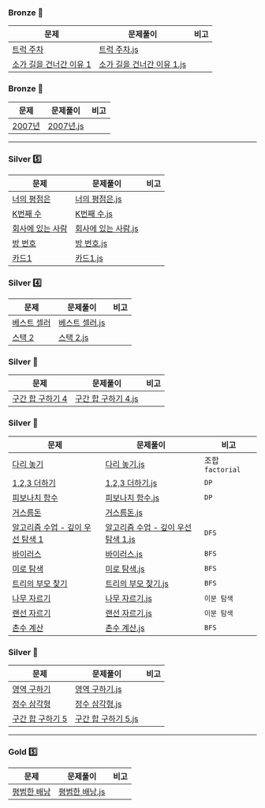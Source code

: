 ### Bronze 🥉

| 문제                                                                            | 문제풀이                                                                                            | 비고 |
| ------------------------------------------------------------------------------- | --------------------------------------------------------------------------------------------------- | ---- |
| [트럭 주차](백준/Bronze/2979. 트럭 주차/README.md)                              | [트럭 주차.js](백준/Bronze/2979. 트럭 주차/트럭 주차.js)                                            |
| [소가 길을 건너간 이유 1](백준/Bronze/14467. 소가 길을 건너간 이유 1/README.md) | [소가 길을 건너간 이유 1.js](백준/Bronze/14467. 소가 길을 건너간 이유 1/소가 길을 건너간 이유 1.js) |

### Bronze 🥇

| 문제                                         | 문제풀이                                        | 비고 |
| -------------------------------------------- | ----------------------------------------------- | ---- |
| [2007년](백준/Bronze/1924. 2007년/README.md) | [2007년.js](백준/Bronze/1924. 2007년/2007년.js) |

---

### Silver 5️⃣

| 문제                                                             | 문제풀이                                                                      | 비고 |
| ---------------------------------------------------------------- | ----------------------------------------------------------------------------- | ---- |
| [너의 평점은](백준/Silver/25206. 너의 평점은/README.md)          | [너의 평점은.js](백준/Silver/25206. 너의 평점은/너의 평점은.js)               |
| [K번째 수](백준/Silver/11004. K번째 수/README.md)                | [K번째 수.js](백준/Silver/11004. K번째 수/K번째 수.js)                        |
| [회사에 있는 사람](백준/Silver/7785. 회사에 있는 사람/README.md) | [회사에 있는 사람.js](백준/Silver/7785. 회사에 있는 사람/회사에 있는 사람.js) |
| [방 번호](백준/Silver/1475. 방 번호/README.md)                   | [방 번호.js](백준/Silver/1475. 방 번호/방 번호.js)                            |
| [카드1](백준/Silver/2161. 카드1/README.md)                       | [카드1.js](백준/Silver/2161. 카드1/카드1.js)                                  |

### Silver 4️⃣

| 문제                                                  | 문제풀이                                                     | 비고 |
| ----------------------------------------------------- | ------------------------------------------------------------ | ---- |
| [베스트 셀러](백준/Silver/1302. 베스트셀러/README.md) | [베스트 셀러.js](백준/Silver/1302. 베스트셀러/베스트셀러.js) |
| [스택 2](백준/Silver/28278. 스택 2/README.md)         | [스택 2.js](백준/Silver/28278. 스택 2/스택 2.js)             |

### Silver 🥉

| 문제                                                              | 문제풀이                                                                       | 비고 |
| ----------------------------------------------------------------- | ------------------------------------------------------------------------------ | ---- |
| [구간 합 구하기 4](백준/Silver/11659. 구간 합 구하기 4/README.md) | [구간 합 구하기 4.js](백준/Silver/11659. 구간 합 구하기 4/구간 합 구하기 4.js) |

### Silver 🥈

| 문제                                                                                               | 문제풀이                                                                                                                         | 비고             |
| -------------------------------------------------------------------------------------------------- | -------------------------------------------------------------------------------------------------------------------------------- | ---------------- |
| [다리 놓기](백준/Silver/1010. 다리 놓기/README.md)                                                 | [다리 놓기.js](백준/Silver/1010.다리놓기/다리놓기.js)                                                                            | 조합 `factorial` |
| [1,2,3 더하기](백준/Silver/9095. 1， 2， 3 더하기/README.md)                                       | [1,2,3 더하기.js](백준/Silver/9095.1,2,3더하기/1,2,3더하기.js)                                                                   | `DP`             |
| [피보나치 함수](백준/Silver/1003. 피보나치 함수/README.md)                                         | [피보나치 함수.js](백준/Silver/1003.피보나치함수/피보나치함수.js)                                                                | `DP`             |
| [거스름돈](백준/Silver/14916. 거스름돈/README.md)                                                  | [거스름돈.js](백준/Silver/14916.거스름돈/거스름돈.js)                                                                            |                  |
| [알고리즘 수업 - 깊이 우선 탐색 1](백준/Silver/24479. 알고리즘 수업 － 깊이 우선 탐색 1/README.md) | [알고리즘 수업 - 깊이 우선 탐색 1.js](백준/Silver/24479. 알고리즘 수업 － 깊이 우선 탐색 1/알고리즘 수업 － 깊이 우선 탐색 1.js) | `DFS`            |
| [바이러스](백준/Silver/2606. 바이러스/README.md)                                                   | [바이러스.js](백준/Silver/2606.바이러스/바이러스.js)                                                                             | `BFS`            |
| [미로 탐색](백준/Silver/2178. 미로 탐색/README.md)                                                 | [미로 탐색.js](백준/Silver/2178.미로탐색/미로탐색.js)                                                                            | `BFS`            |
| [트리의 부모 찾기](백준/Silver/11725. 트리의 부모 찾기/README.md)                                  | [트리의 부모 찾기.js](백준/Silver/11725.트리의부모찾기/트리의부모찾기.js)                                                        | `BFS`            |
| [나무 자르기](백준/Silver/2805. 나무 자르기/README.md)                                             | [나무 자르기.js](백준/Silver/2805.나무자르기/나무자르기.js)                                                                      | `이분 탐색`      |
| [랜선 자르기](백준/Silver/1654. 랜선 자르기/README.md)                                             | [랜선 자르기.js](백준/Silver/1654.랜선자르기/랜선자르기.js)                                                                      | `이분 탐색`      |
| [촌수 계산](백준/Silver/2644. 촌수계산/README.md)                                                  | [촌수 계산.js](백준/Silver/2644.촌수계산/촌수계산.js)                                                                            | `BFS`            |

### Silver 🥇

| 문제                                                              | 문제풀이                                                                       | 비고 |
| ----------------------------------------------------------------- | ------------------------------------------------------------------------------ | ---- |
| [영역 구하기](백준/Silver/2583. 영역 구하기/README.md)            | [영역 구하기.js](백준/Silver/2583. 영역 구하기/영역 구하기.js)                 |
| [정수 삼각형](백준/Silver/1932. 정수 삼각형/README.md)            | [정수 삼각형.js](백준/Silver/1932. 정수 삼각형/정수 삼각형.js)                 |
| [구간 합 구하기 5](백준/Silver/11660. 구간 합 구하기 5/README.md) | [구간 합 구하기 5.js](백준/Silver/11660. 구간 합 구하기 5/구간 합 구하기 5.js) |

---

### Gold 5️⃣

| 문제                                                 | 문제풀이                                                      | 비고 |
| ---------------------------------------------------- | ------------------------------------------------------------- | ---- |
| [평범한 배낭](https://www.acmicpc.net/problem/12865) | [평범한 배낭.js](백준/Gold/12865. 평범한 배낭/평범한 배낭.js) |

